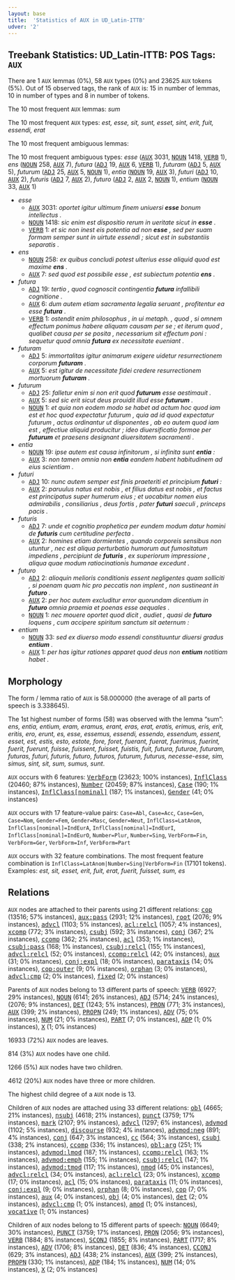 ```yaml
---
layout: base
title:  'Statistics of AUX in UD_Latin-ITTB'
udver: '2'
---
```


## Treebank Statistics: UD_Latin-ITTB: POS Tags: `AUX`

There are 1 `AUX` lemmas (0%), 58 `AUX` types (0%) and 23625 `AUX` tokens (5%).
Out of 15 observed tags, the rank of `AUX` is: 15 in number of lemmas, 10 in number of types and 8 in number of tokens.

The 10 most frequent `AUX` lemmas: <em>sum</em>

The 10 most frequent `AUX` types:  <em>est, esse, sit, sunt, esset, sint, erit, fuit, essendi, erat</em>

The 10 most frequent ambiguous lemmas: 

The 10 most frequent ambiguous types:  <em>esse</em> (<tt><a href="la_ittb-pos-AUX.html">AUX</a></tt> 3031, <tt><a href="la_ittb-pos-NOUN.html">NOUN</a></tt> 1418, <tt><a href="la_ittb-pos-VERB.html">VERB</a></tt> 1), <em>ens</em> (<tt><a href="la_ittb-pos-NOUN.html">NOUN</a></tt> 258, <tt><a href="la_ittb-pos-AUX.html">AUX</a></tt> 7), <em>futura</em> (<tt><a href="la_ittb-pos-ADJ.html">ADJ</a></tt> 19, <tt><a href="la_ittb-pos-AUX.html">AUX</a></tt> 6, <tt><a href="la_ittb-pos-VERB.html">VERB</a></tt> 1), <em>futuram</em> (<tt><a href="la_ittb-pos-ADJ.html">ADJ</a></tt> 5, <tt><a href="la_ittb-pos-AUX.html">AUX</a></tt> 5), <em>futurum</em> (<tt><a href="la_ittb-pos-ADJ.html">ADJ</a></tt> 25, <tt><a href="la_ittb-pos-AUX.html">AUX</a></tt> 5, <tt><a href="la_ittb-pos-NOUN.html">NOUN</a></tt> 1), <em>entia</em> (<tt><a href="la_ittb-pos-NOUN.html">NOUN</a></tt> 19, <tt><a href="la_ittb-pos-AUX.html">AUX</a></tt> 3), <em>futuri</em> (<tt><a href="la_ittb-pos-ADJ.html">ADJ</a></tt> 10, <tt><a href="la_ittb-pos-AUX.html">AUX</a></tt> 2), <em>futuris</em> (<tt><a href="la_ittb-pos-ADJ.html">ADJ</a></tt> 7, <tt><a href="la_ittb-pos-AUX.html">AUX</a></tt> 2), <em>futuro</em> (<tt><a href="la_ittb-pos-ADJ.html">ADJ</a></tt> 2, <tt><a href="la_ittb-pos-AUX.html">AUX</a></tt> 2, <tt><a href="la_ittb-pos-NOUN.html">NOUN</a></tt> 1), <em>entium</em> (<tt><a href="la_ittb-pos-NOUN.html">NOUN</a></tt> 33, <tt><a href="la_ittb-pos-AUX.html">AUX</a></tt> 1)


* <em>esse</em>
  * <tt><a href="la_ittb-pos-AUX.html">AUX</a></tt> 3031: <em>oportet igitur ultimum finem uniuersi <b>esse</b> bonum intellectus .</em>
  * <tt><a href="la_ittb-pos-NOUN.html">NOUN</a></tt> 1418: <em>sic enim est dispositio rerum in ueritate sicut in <b>esse</b> .</em>
  * <tt><a href="la_ittb-pos-VERB.html">VERB</a></tt> 1: <em>et sic non inest eis potentia ad non <b>esse</b> , sed per suam formam semper sunt in uirtute essendi ; sicut est in substantiis separatis .</em>
* <em>ens</em>
  * <tt><a href="la_ittb-pos-NOUN.html">NOUN</a></tt> 258: <em>ex quibus concludi potest ulterius esse aliquid quod est maxime <b>ens</b> .</em>
  * <tt><a href="la_ittb-pos-AUX.html">AUX</a></tt> 7: <em>sed quod est possibile esse , est subiectum potentia <b>ens</b> .</em>
* <em>futura</em>
  * <tt><a href="la_ittb-pos-ADJ.html">ADJ</a></tt> 19: <em>tertio , quod cognoscit contingentia <b>futura</b> infallibili cognitione .</em>
  * <tt><a href="la_ittb-pos-AUX.html">AUX</a></tt> 6: <em>dum autem etiam sacramenta legalia seruant , profitentur ea esse <b>futura</b> .</em>
  * <tt><a href="la_ittb-pos-VERB.html">VERB</a></tt> 1: <em>ostendit enim philosophus , in ui metaph. , quod , si omnem effectum ponimus habere aliquam causam per se ; et iterum quod , qualibet causa per se posita , necessarium sit effectum poni : sequetur quod omnia <b>futura</b> ex necessitate eueniant .</em>
* <em>futuram</em>
  * <tt><a href="la_ittb-pos-ADJ.html">ADJ</a></tt> 5: <em>immortalitas igitur animarum exigere uidetur resurrectionem corporum <b>futuram</b> .</em>
  * <tt><a href="la_ittb-pos-AUX.html">AUX</a></tt> 5: <em>est igitur de necessitate fidei credere resurrectionem mortuorum <b>futuram</b> .</em>
* <em>futurum</em>
  * <tt><a href="la_ittb-pos-ADJ.html">ADJ</a></tt> 25: <em>falletur enim si non erit quod <b>futurum</b> esse aestimauit .</em>
  * <tt><a href="la_ittb-pos-AUX.html">AUX</a></tt> 5: <em>sed sic erit sicut deus prouidit illud esse <b>futurum</b> .</em>
  * <tt><a href="la_ittb-pos-NOUN.html">NOUN</a></tt> 1: <em>et quia non eodem modo se habet ad actum hoc quod iam est et hoc quod expectatur futurum , quia ad id quod expectatur futurum , actus ordinantur ut disponentes , ab eo autem quod iam est , effectiue aliquid producitur ; ideo diuersificatio formae per <b>futurum</b> et praesens designant diuersitatem sacramenti .</em>
* <em>entia</em>
  * <tt><a href="la_ittb-pos-NOUN.html">NOUN</a></tt> 19: <em>ipse autem est causa infinitorum , si infinita sunt <b>entia</b> :</em>
  * <tt><a href="la_ittb-pos-AUX.html">AUX</a></tt> 3: <em>non tamen omnia non <b>entia</b> eandem habent habitudinem ad eius scientiam .</em>
* <em>futuri</em>
  * <tt><a href="la_ittb-pos-ADJ.html">ADJ</a></tt> 10: <em>nunc autem semper est finis praeteriti et principium <b>futuri</b> :</em>
  * <tt><a href="la_ittb-pos-AUX.html">AUX</a></tt> 2: <em>paruulus natus est nobis , et filius datus est nobis , et factus est principatus super humerum eius ; et uocabitur nomen eius admirabilis , consiliarius , deus fortis , pater <b>futuri</b> saeculi , princeps pacis .</em>
* <em>futuris</em>
  * <tt><a href="la_ittb-pos-ADJ.html">ADJ</a></tt> 7: <em>unde et cognitio prophetica per eundem modum datur homini de <b>futuris</b> cum certitudine perfecta .</em>
  * <tt><a href="la_ittb-pos-AUX.html">AUX</a></tt> 2: <em>homines etiam dormientes , quando corporeis sensibus non utuntur , nec est aliqua perturbatio humorum aut fumositatum impediens , percipiunt de <b>futuris</b> , ex superiorum impressione , aliqua quae modum ratiocinationis humanae excedunt .</em>
* <em>futuro</em>
  * <tt><a href="la_ittb-pos-ADJ.html">ADJ</a></tt> 2: <em>alioquin melioris conditionis essent negligentes quam solliciti , si poenam quam hic pro peccatis non implent , non sustineant in <b>futuro</b> .</em>
  * <tt><a href="la_ittb-pos-AUX.html">AUX</a></tt> 2: <em>per hoc autem excluditur error quorundam dicentium in <b>futuro</b> omnia praemia et poenas esse aequales .</em>
  * <tt><a href="la_ittb-pos-NOUN.html">NOUN</a></tt> 1: <em>nec mouere oportet quod dicit , audiet , quasi de <b>futuro</b> loquens , cum accipere spiritum sanctum sit aeternum :</em>
* <em>entium</em>
  * <tt><a href="la_ittb-pos-NOUN.html">NOUN</a></tt> 33: <em>sed ex diuerso modo essendi constituuntur diuersi gradus <b>entium</b> .</em>
  * <tt><a href="la_ittb-pos-AUX.html">AUX</a></tt> 1: <em>per has igitur rationes apparet quod deus non <b>entium</b> notitiam habet .</em>

## Morphology

The form / lemma ratio of `AUX` is 58.000000 (the average of all parts of speech is 3.338645).

The 1st highest number of forms (58) was observed with the lemma “sum”: <em>ens, entia, entium, eram, eramus, erant, eras, erat, eratis, erimus, eris, erit, eritis, ero, erunt, es, esse, essemus, essendi, essendo, essendum, essent, esset, est, estis, esto, estote, fore, foret, fuerant, fuerat, fuerimus, fuerint, fuerit, fuerunt, fuisse, fuissent, fuisset, fuistis, fuit, futura, futurae, futuram, futuras, futuri, futuris, futuro, futuros, futurum, futurus, necesse-esse, sim, simus, sint, sit, sum, sumus, sunt</em>.

`AUX` occurs with 6 features: <tt><a href="la_ittb-feat-VerbForm.html">VerbForm</a></tt> (23623; 100% instances), <tt><a href="la_ittb-feat-InflClass.html">InflClass</a></tt> (20460; 87% instances), <tt><a href="la_ittb-feat-Number.html">Number</a></tt> (20459; 87% instances), <tt><a href="la_ittb-feat-Case.html">Case</a></tt> (190; 1% instances), <tt><a href="la_ittb-feat-InflClass-nominal.html">InflClass[nominal]</a></tt> (187; 1% instances), <tt><a href="la_ittb-feat-Gender.html">Gender</a></tt> (41; 0% instances)

`AUX` occurs with 17 feature-value pairs: `Case=Abl`, `Case=Acc`, `Case=Gen`, `Case=Nom`, `Gender=Fem`, `Gender=Masc`, `Gender=Neut`, `InflClass=LatAnom`, `InflClass[nominal]=IndEurA`, `InflClass[nominal]=IndEurI`, `InflClass[nominal]=IndEurO`, `Number=Plur`, `Number=Sing`, `VerbForm=Fin`, `VerbForm=Ger`, `VerbForm=Inf`, `VerbForm=Part`

`AUX` occurs with 32 feature combinations.
The most frequent feature combination is `InflClass=LatAnom|Number=Sing|VerbForm=Fin` (17101 tokens).
Examples: <em>est, sit, esset, erit, fuit, erat, fuerit, fuisset, sum, es</em>


## Relations

`AUX` nodes are attached to their parents using 21 different relations: <tt><a href="la_ittb-dep-cop.html">cop</a></tt> (13516; 57% instances), <tt><a href="la_ittb-dep-aux-pass.html">aux:pass</a></tt> (2931; 12% instances), <tt><a href="la_ittb-dep-root.html">root</a></tt> (2076; 9% instances), <tt><a href="la_ittb-dep-advcl.html">advcl</a></tt> (1103; 5% instances), <tt><a href="la_ittb-dep-acl-relcl.html">acl:relcl</a></tt> (1057; 4% instances), <tt><a href="la_ittb-dep-xcomp.html">xcomp</a></tt> (772; 3% instances), <tt><a href="la_ittb-dep-csubj.html">csubj</a></tt> (592; 3% instances), <tt><a href="la_ittb-dep-conj.html">conj</a></tt> (367; 2% instances), <tt><a href="la_ittb-dep-ccomp.html">ccomp</a></tt> (362; 2% instances), <tt><a href="la_ittb-dep-acl.html">acl</a></tt> (353; 1% instances), <tt><a href="la_ittb-dep-csubj-pass.html">csubj:pass</a></tt> (168; 1% instances), <tt><a href="la_ittb-dep-csubj-relcl.html">csubj:relcl</a></tt> (155; 1% instances), <tt><a href="la_ittb-dep-advcl-relcl.html">advcl:relcl</a></tt> (52; 0% instances), <tt><a href="la_ittb-dep-ccomp-relcl.html">ccomp:relcl</a></tt> (42; 0% instances), <tt><a href="la_ittb-dep-aux.html">aux</a></tt> (31; 0% instances), <tt><a href="la_ittb-dep-conj-expl.html">conj:expl</a></tt> (18; 0% instances), <tt><a href="la_ittb-dep-parataxis.html">parataxis</a></tt> (14; 0% instances), <tt><a href="la_ittb-dep-cop-outer.html">cop:outer</a></tt> (9; 0% instances), <tt><a href="la_ittb-dep-orphan.html">orphan</a></tt> (3; 0% instances), <tt><a href="la_ittb-dep-advcl-cmp.html">advcl:cmp</a></tt> (2; 0% instances), <tt><a href="la_ittb-dep-fixed.html">fixed</a></tt> (2; 0% instances)

Parents of `AUX` nodes belong to 13 different parts of speech: <tt><a href="la_ittb-pos-VERB.html">VERB</a></tt> (6927; 29% instances), <tt><a href="la_ittb-pos-NOUN.html">NOUN</a></tt> (6141; 26% instances), <tt><a href="la_ittb-pos-ADJ.html">ADJ</a></tt> (5714; 24% instances),  (2076; 9% instances), <tt><a href="la_ittb-pos-DET.html">DET</a></tt> (1243; 5% instances), <tt><a href="la_ittb-pos-PRON.html">PRON</a></tt> (771; 3% instances), <tt><a href="la_ittb-pos-AUX.html">AUX</a></tt> (399; 2% instances), <tt><a href="la_ittb-pos-PROPN.html">PROPN</a></tt> (249; 1% instances), <tt><a href="la_ittb-pos-ADV.html">ADV</a></tt> (75; 0% instances), <tt><a href="la_ittb-pos-NUM.html">NUM</a></tt> (21; 0% instances), <tt><a href="la_ittb-pos-PART.html">PART</a></tt> (7; 0% instances), <tt><a href="la_ittb-pos-ADP.html">ADP</a></tt> (1; 0% instances), <tt><a href="la_ittb-pos-X.html">X</a></tt> (1; 0% instances)

16933 (72%) `AUX` nodes are leaves.

814 (3%) `AUX` nodes have one child.

1266 (5%) `AUX` nodes have two children.

4612 (20%) `AUX` nodes have three or more children.

The highest child degree of a `AUX` node is 13.

Children of `AUX` nodes are attached using 33 different relations: <tt><a href="la_ittb-dep-obl.html">obl</a></tt> (4665; 21% instances), <tt><a href="la_ittb-dep-nsubj.html">nsubj</a></tt> (4618; 21% instances), <tt><a href="la_ittb-dep-punct.html">punct</a></tt> (3759; 17% instances), <tt><a href="la_ittb-dep-mark.html">mark</a></tt> (2107; 9% instances), <tt><a href="la_ittb-dep-advcl.html">advcl</a></tt> (1297; 6% instances), <tt><a href="la_ittb-dep-advmod.html">advmod</a></tt> (1102; 5% instances), <tt><a href="la_ittb-dep-discourse.html">discourse</a></tt> (932; 4% instances), <tt><a href="la_ittb-dep-advmod-neg.html">advmod:neg</a></tt> (891; 4% instances), <tt><a href="la_ittb-dep-conj.html">conj</a></tt> (647; 3% instances), <tt><a href="la_ittb-dep-cc.html">cc</a></tt> (564; 3% instances), <tt><a href="la_ittb-dep-csubj.html">csubj</a></tt> (338; 2% instances), <tt><a href="la_ittb-dep-ccomp.html">ccomp</a></tt> (336; 1% instances), <tt><a href="la_ittb-dep-obl-arg.html">obl:arg</a></tt> (251; 1% instances), <tt><a href="la_ittb-dep-advmod-lmod.html">advmod:lmod</a></tt> (187; 1% instances), <tt><a href="la_ittb-dep-ccomp-relcl.html">ccomp:relcl</a></tt> (163; 1% instances), <tt><a href="la_ittb-dep-advmod-emph.html">advmod:emph</a></tt> (155; 1% instances), <tt><a href="la_ittb-dep-csubj-relcl.html">csubj:relcl</a></tt> (147; 1% instances), <tt><a href="la_ittb-dep-advmod-tmod.html">advmod:tmod</a></tt> (117; 1% instances), <tt><a href="la_ittb-dep-nmod.html">nmod</a></tt> (45; 0% instances), <tt><a href="la_ittb-dep-advcl-relcl.html">advcl:relcl</a></tt> (34; 0% instances), <tt><a href="la_ittb-dep-acl-relcl.html">acl:relcl</a></tt> (23; 0% instances), <tt><a href="la_ittb-dep-xcomp.html">xcomp</a></tt> (17; 0% instances), <tt><a href="la_ittb-dep-acl.html">acl</a></tt> (15; 0% instances), <tt><a href="la_ittb-dep-parataxis.html">parataxis</a></tt> (11; 0% instances), <tt><a href="la_ittb-dep-conj-expl.html">conj:expl</a></tt> (9; 0% instances), <tt><a href="la_ittb-dep-orphan.html">orphan</a></tt> (8; 0% instances), <tt><a href="la_ittb-dep-cop.html">cop</a></tt> (7; 0% instances), <tt><a href="la_ittb-dep-aux.html">aux</a></tt> (4; 0% instances), <tt><a href="la_ittb-dep-obj.html">obj</a></tt> (4; 0% instances), <tt><a href="la_ittb-dep-det.html">det</a></tt> (2; 0% instances), <tt><a href="la_ittb-dep-advcl-cmp.html">advcl:cmp</a></tt> (1; 0% instances), <tt><a href="la_ittb-dep-amod.html">amod</a></tt> (1; 0% instances), <tt><a href="la_ittb-dep-vocative.html">vocative</a></tt> (1; 0% instances)

Children of `AUX` nodes belong to 15 different parts of speech: <tt><a href="la_ittb-pos-NOUN.html">NOUN</a></tt> (6649; 30% instances), <tt><a href="la_ittb-pos-PUNCT.html">PUNCT</a></tt> (3759; 17% instances), <tt><a href="la_ittb-pos-PRON.html">PRON</a></tt> (2056; 9% instances), <tt><a href="la_ittb-pos-VERB.html">VERB</a></tt> (1884; 8% instances), <tt><a href="la_ittb-pos-SCONJ.html">SCONJ</a></tt> (1855; 8% instances), <tt><a href="la_ittb-pos-PART.html">PART</a></tt> (1717; 8% instances), <tt><a href="la_ittb-pos-ADV.html">ADV</a></tt> (1706; 8% instances), <tt><a href="la_ittb-pos-DET.html">DET</a></tt> (836; 4% instances), <tt><a href="la_ittb-pos-CCONJ.html">CCONJ</a></tt> (629; 3% instances), <tt><a href="la_ittb-pos-ADJ.html">ADJ</a></tt> (438; 2% instances), <tt><a href="la_ittb-pos-AUX.html">AUX</a></tt> (399; 2% instances), <tt><a href="la_ittb-pos-PROPN.html">PROPN</a></tt> (330; 1% instances), <tt><a href="la_ittb-pos-ADP.html">ADP</a></tt> (184; 1% instances), <tt><a href="la_ittb-pos-NUM.html">NUM</a></tt> (14; 0% instances), <tt><a href="la_ittb-pos-X.html">X</a></tt> (2; 0% instances)


